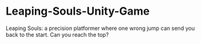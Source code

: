 # Leaping-Souls-Unity-Game
Leaping Souls: a precision platformer where one wrong jump can send you back to the start. Can you reach the top?
